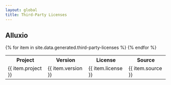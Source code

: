 ```yaml
---
layout: global
title: Third-Party Licenses
---
```


## Alluxio
<table class="table table-striped">
<tr><th>Project</th><th>Version</th><th>License</th><th>Source</th></tr>
{% for item in site.data.generated.third-party-licenses %}
  <tr>
    <td><a class="anchor" name="{{ item.project }}"></a> {{ item.project }}</td>
    <td>{{ item.version }}</td>
    <td>{{ item.license }}</td>
    <td>{{ item.source }}</td>
  </tr>
{% endfor %}
</table>
